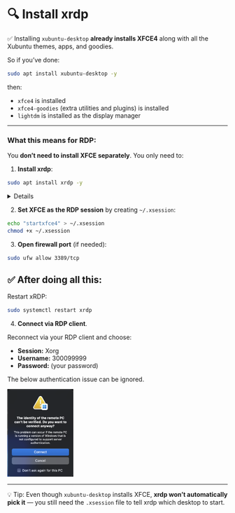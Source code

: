 # 🔍 **Install xrdp**

✅ Installing `xubuntu-desktop` **already installs XFCE4** along with all the Xubuntu themes, apps, and goodies.

So if you’ve done:

```bash
sudo apt install xubuntu-desktop -y
```

then:

* `xfce4` is installed
* `xfce4-goodies` (extra utilities and plugins) is installed
* `lightdm` is installed as the display manager

---

### What this means for RDP:

You **don’t need to install XFCE separately**. You only need to:

1. **Install xrdp**:

```bash
sudo apt install xrdp -y
```
<details>

```lua
Reading package lists... Done
Building dependency tree... Done
Reading state information... Done
The following additional packages will be installed:
  libpipewire-0.3-modules-xrdp pipewire-module-xrdp xorgxrdp
Suggested packages:
  guacamole
The following NEW packages will be installed:
  libpipewire-0.3-modules-xrdp pipewire-module-xrdp xorgxrdp xrdp
0 upgraded, 4 newly installed, 0 to remove and 0 not upgraded.
Need to get 626 kB of archives.
After this operation, 3,570 kB of additional disk space will be used.
Get:1 http://ca.archive.ubuntu.com/ubuntu noble/universe amd64 xrdp amd64 0.9.24-4 [536 kB]
Get:2 http://ca.archive.ubuntu.com/ubuntu noble/universe amd64 libpipewire-0.3-modules-xrdp amd64 0.2-2 [20.6 kB]
Get:3 http://ca.archive.ubuntu.com/ubuntu noble/universe amd64 pipewire-module-xrdp all 0.2-2 [3,800 B]
Get:4 http://ca.archive.ubuntu.com/ubuntu noble/universe amd64 xorgxrdp amd64 1:0.9.19-1 [65.3 kB]
Fetched 626 kB in 0s (1,544 kB/s)   
Selecting previously unselected package xrdp.
(Reading database ... 227614 files and directories currently installed.)
Preparing to unpack .../xrdp_0.9.24-4_amd64.deb ...
Unpacking xrdp (0.9.24-4) ...
Selecting previously unselected package libpipewire-0.3-modules-xrdp:amd64.
Preparing to unpack .../libpipewire-0.3-modules-xrdp_0.2-2_amd64.deb ...
Unpacking libpipewire-0.3-modules-xrdp:amd64 (0.2-2) ...
Selecting previously unselected package pipewire-module-xrdp.
Preparing to unpack .../pipewire-module-xrdp_0.2-2_all.deb ...
Unpacking pipewire-module-xrdp (0.2-2) ...
Selecting previously unselected package xorgxrdp.
Preparing to unpack .../xorgxrdp_1%3a0.9.19-1_amd64.deb ...
Unpacking xorgxrdp (1:0.9.19-1) ...
Setting up xrdp (0.9.24-4) ...

Generating 2048 bit rsa key...

ssl_gen_key_xrdp1 ok

saving to /etc/xrdp/rsakeys.ini

Created symlink /etc/systemd/system/multi-user.target.wants/xrdp-sesman.service → /usr/lib/systemd/system/xrdp-sesman.service.
Created symlink /etc/systemd/system/multi-user.target.wants/xrdp.service → /usr/lib/systemd/system/xrdp.service.
Setting up libpipewire-0.3-modules-xrdp:amd64 (0.2-2) ...
Setting up xorgxrdp (1:0.9.19-1) ...
Setting up pipewire-module-xrdp (0.2-2) ...
Processing triggers for man-db (2.12.0-4build2) ...
Processing triggers for libc-bin (2.39-0ubuntu8.6) ...
Scanning processes...                                                                                                                     
Scanning processor microcode...                                                                                                           
Scanning linux images...                                                                                                                  

Running kernel seems to be up-to-date.

The processor microcode seems to be up-to-date.

No services need to be restarted.

No containers need to be restarted.

No user sessions are running outdated binaries.

No VM guests are running outdated hypervisor (qemu) binaries on this host.
```
  
</details>

2. **Set XFCE as the RDP session** by creating `~/.xsession`:

```bash
echo "startxfce4" > ~/.xsession
chmod +x ~/.xsession
```

3. **Open firewall port** (if needed):

```bash
sudo ufw allow 3389/tcp
```

## ✅ After doing all this:

Restart xRDP:

```bash
sudo systemctl restart xrdp
```
4. **Connect via RDP client**.

Reconnect via your RDP client and choose:

* **Session:** Xorg
* **Username:** 300099999
* **Password:** (your password)

The below authentication issue can be ignored.

<img src=images/remote-PC-not-verified.png width='30%' height='30%' > </img>


---

💡 Tip: Even though `xubuntu-desktop` installs XFCE, **xrdp won’t automatically pick it** — you still need the `.xsession` file to tell xrdp which desktop to start.
